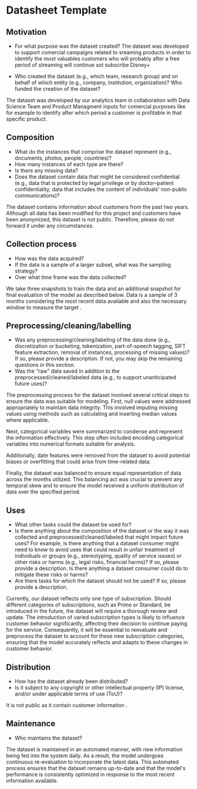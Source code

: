 # Datasheet Template


## Motivation

- For what purpose was the dataset created? 
The dataset was developed to support comercial campaigns  related to sreaming products in order to identify the most valuables customers who will probably after a free period of streaming will continue sot subscribe Disney+

- Who created the dataset (e.g., which team, research group) and on behalf of which entity (e.g., company, institution, organization)? Who funded the creation of the dataset?

The dataset was developed by our analytics team in collaboration with Data Science Team and Product Managment inputs for comercial purposes like for example to identify after which period a customer is profitable in that specific product.

 
## Composition

- What do the instances that comprise the dataset represent (e.g., documents, photos, people, countries)? 
- How many instances of each type are there? 
- Is there any missing data?
- Does the dataset contain data that might be considered confidential (e.g., data that is protected by legal privilege or by    doctor–patient confidentiality, data that includes the content of individuals’ non-public communications)?

The dataset contains information about customers from the past two years. Although all data has been modified for this project and customers have been anonymized, this dataset is not public. Therefore, please do not forward it under any circumstances.


## Collection process

- How was the data acquired? 
- If the data is a sample of a larger subset, what was the sampling strategy? 
- Over what time frame was the data collected?

We take three snapshots to train the data and an additional snapshot for final evaluation of the model as described below. Data is a sample of 3 months considering the most recent data available and also the necessary window to measure the target .
 




## Preprocessing/cleaning/labelling

- Was any preprocessing/cleaning/labeling of the data done (e.g., discretization or bucketing, tokenization, part-of-speech tagging, SIFT feature extraction, removal of instances, processing of missing values)? If so, please provide a description. If not, you may skip the remaining questions in this section. 
- Was the “raw” data saved in addition to the preprocessed/cleaned/labeled data (e.g., to support unanticipated future uses)? 


The preprocessing process for the dataset involved several critical steps to ensure the data was suitable for modeling. First, null values were addressed appropriately to maintain data integrity. This involved imputing missing values using methods such as calculating and inserting median values where applicable.

Next, categorical variables were summarized to condense and represent the information effectively. This step often included encoding categorical variables into numerical formats suitable for analysis.

Additionally, date features were removed from the dataset to avoid potential biases or overfitting that could arise from time-related data.

Finally, the dataset was balanced to ensure equal representation of data across the months utilized. This balancing act was crucial to prevent any temporal skew and to ensure the model received a uniform distribution of data over the specified period.
 
## Uses

- What other tasks could the dataset be used for? 
- Is there anything about the composition of the dataset or the way it was collected and preprocessed/cleaned/labeled that might impact future uses? For example, is there anything that a dataset consumer might need to know to avoid uses that could result in unfair treatment of individuals or groups (e.g., stereotyping, quality of service issues) or other risks or harms (e.g., legal risks, financial harms)? If so, please provide a description. Is there anything a dataset consumer could do to mitigate these risks or harms? 
- Are there tasks for which the dataset should not be used? If so, please provide a description.

Currently, our dataset reflects only one type of subscription. Should different categories of subscriptions, such as Prime or Standard, be introduced in the future, the dataset will require a thorough review and update. The introduction of varied subscription types is likely to influence customer behavior significantly, affecting their decision to continue paying for the service. Consequently, it will be essential to reevaluate and preprocess the dataset to account for these new subscription categories, ensuring that the model accurately reflects and adapts to these changes in customer behavior.

## Distribution

- How has the dataset already been distributed? 
- Is it subject to any copyright or other intellectual property (IP) license, and/or under applicable terms of use (ToU)?  

It is not public as it contain customer information .

## Maintenance

- Who maintains the dataset?

The dataset is maintained in an automated manner, with new information being fed into the system daily. As a result, the model undergoes continuous re-evaluation to incorporate the latest data. This automated process ensures that the dataset remains up-to-date and that the model's performance is consistently optimized in response to the most recent information available.
